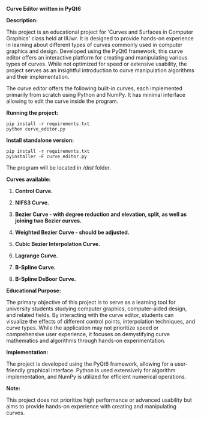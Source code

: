 **Curve Editor written in PyQt6**

**Description:**

This project is an educational project for 'Curves and Surfaces in Computer Graphics' class held at IIUwr. It is designed to provide hands-on experience in learning about different types of curves commonly used in computer graphics and design. Developed using the PyQt6 framework, this curve editor offers an interactive platform for creating and manipulating various types of curves. While not optimized for speed or extensive usability, the project serves as an insightful introduction to curve manipulation algorithms and their implementation.

The curve editor offers the following built-in curves, each implemented primarily from scratch using Python and NumPy. It has minimal interface allowing to edit the curve inside the program.

**Running the project:**

```
pip install -r requirements.txt
python curve_editor.py
```

**Install standalone version:**

```
pip install -r requirements.txt
pyinstaller -F curve_editor.py
```
The program will be located in */dist* folder.

**Curves available:**

1. **Control Curve.** 

2. **NIFS3 Curve.** 

3. **Bezier Curve - with degree reduction and elevation, split, as well as joining two Bezier curves.** 

4. **Weighted Bezier Curve - should be adjusted.** 

5. **Cubic Bezier Interpolation Curve.** 

6. **Lagrange Curve.** 

7. **B-Spline Curve.** 

8. **B-Spline DeBoor Curve.** 

**Educational Purpose:**

The primary objective of this project is to serve as a learning tool for university students studying computer graphics, computer-aided design, and related fields. By interacting with the curve editor, students can visualize the effects of different control points, interpolation techniques, and curve types. While the application may not prioritize speed or comprehensive user experience, it focuses on demystifying curve mathematics and algorithms through hands-on experimentation.

**Implementation:**

The project is developed using the PyQt6 framework, allowing for a user-friendly graphical interface. Python is used extensively for algorithm implementation, and NumPy is utilized for efficient numerical operations.

**Note:**

This project does not prioritize high performance or advanced usability but aims to provide hands-on experience with creating and manipulating curves.
